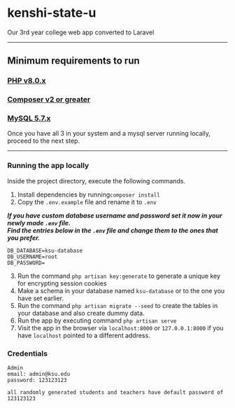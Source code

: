 # kenshi-state-u
Our 3rd year college web app converted to Laravel

---

## Minimum requirements to run

### [PHP v8.0.x](https://www.php.net/downloads.php)

### [Composer v2 or greater](https://getcomposer.org/)

### [MySQL 5.7.x](https://dev.mysql.com/downloads/mysql/5.7.html)

Once you have all 3 in your system and a mysql server running locally, proceed to the next step.

---

### Running the app locally

Inside the project directory, execute the following commands.

1. Install dependencies by running`composer install`
2. Copy the `.env.example` file and rename it to `.env`

***If you have custom database username and password set it now in your newly made `.env` file.*** <br>
***Find the entries below in the `.env` file and change them to the ones that you prefer.***
```
DB_DATABASE=ksu-database
DB_USERNAME=root
DB_PASSWORD=
```

3. Run the command `php artisan key:generate` to generate a unique key for encrypting session cookies
4. Make a schema in your database named `ksu-database` or to the one you have set earlier.
5. Run the command `php artisan migrate --seed` to create the tables in your database and also create dummy data.
6. Run the app by executing command `php artisan serve`
7. Visit the app in the browser via `localhost:8000` or `127.0.0.1:8000` if you have `localhost` pointed to a different address.

### Credentials

```
Admin
email: admin@ksu.edu
password: 123123123

all randomly generated students and teachers have default password of 123123123
```
